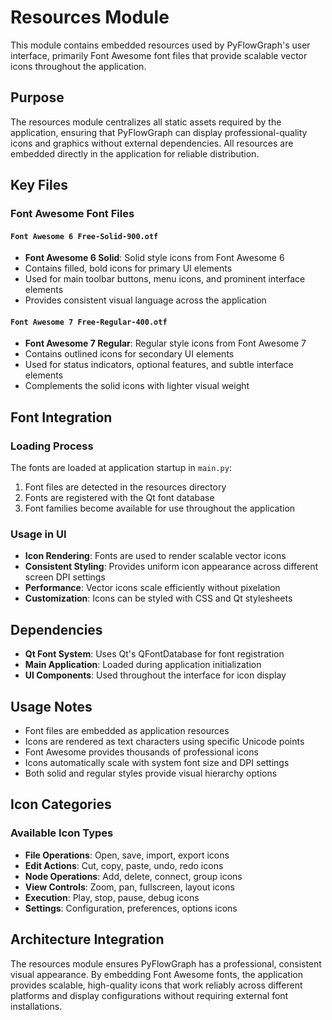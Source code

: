 # Resources Module

This module contains embedded resources used by PyFlowGraph's user interface, primarily Font Awesome font files that provide scalable vector icons throughout the application.

## Purpose

The resources module centralizes all static assets required by the application, ensuring that PyFlowGraph can display professional-quality icons and graphics without external dependencies. All resources are embedded directly in the application for reliable distribution.

## Key Files

### Font Awesome Font Files

#### `Font Awesome 6 Free-Solid-900.otf`
- **Font Awesome 6 Solid**: Solid style icons from Font Awesome 6
- Contains filled, bold icons for primary UI elements
- Used for main toolbar buttons, menu icons, and prominent interface elements
- Provides consistent visual language across the application

#### `Font Awesome 7 Free-Regular-400.otf`
- **Font Awesome 7 Regular**: Regular style icons from Font Awesome 7
- Contains outlined icons for secondary UI elements
- Used for status indicators, optional features, and subtle interface elements
- Complements the solid icons with lighter visual weight

## Font Integration

### Loading Process
The fonts are loaded at application startup in `main.py`:
1. Font files are detected in the resources directory
2. Fonts are registered with the Qt font database
3. Font families become available for use throughout the application

### Usage in UI
- **Icon Rendering**: Fonts are used to render scalable vector icons
- **Consistent Styling**: Provides uniform icon appearance across different screen DPI settings
- **Performance**: Vector icons scale efficiently without pixelation
- **Customization**: Icons can be styled with CSS and Qt stylesheets

## Dependencies

- **Qt Font System**: Uses Qt's QFontDatabase for font registration
- **Main Application**: Loaded during application initialization
- **UI Components**: Used throughout the interface for icon display

## Usage Notes

- Font files are embedded as application resources
- Icons are rendered as text characters using specific Unicode points
- Font Awesome provides thousands of professional icons
- Icons automatically scale with system font size and DPI settings
- Both solid and regular styles provide visual hierarchy options

## Icon Categories

### Available Icon Types
- **File Operations**: Open, save, import, export icons
- **Edit Actions**: Cut, copy, paste, undo, redo icons  
- **Node Operations**: Add, delete, connect, group icons
- **View Controls**: Zoom, pan, fullscreen, layout icons
- **Execution**: Play, stop, pause, debug icons
- **Settings**: Configuration, preferences, options icons

## Architecture Integration

The resources module ensures PyFlowGraph has a professional, consistent visual appearance. By embedding Font Awesome fonts, the application provides scalable, high-quality icons that work reliably across different platforms and display configurations without requiring external font installations.